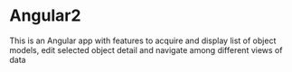 # Angular2
This is an Angular app with features to acquire and display list of object models, edit selected object detail and navigate among different views of data
